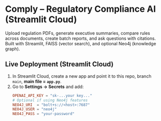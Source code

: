 # Comply – Regulatory Compliance AI (Streamlit Cloud)

Upload regulation PDFs, generate executive summaries, compare rules across documents, create batch reports, and ask questions with citations.  
Built with Streamlit, FAISS (vector search), and optional Neo4j (knowledge graph).

## Live Deployment (Streamlit Cloud)
1. In Streamlit Cloud, create a new app and point it to this repo, branch `main`, **main file = `app.py`**.
2. Go to **Settings → Secrets** and add:
   ```toml
   OPENAI_API_KEY = "sk-...your key..."
   # Optional if using Neo4j features
   NEO4J_URI  = "bolt+s://<host>:7687"
   NEO4J_USER = "neo4j"
   NEO4J_PASS = "your-password"
